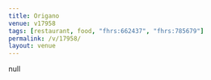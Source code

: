 ```yaml
---
title: Origano
venue: v17958
tags: [restaurant, food, "fhrs:662437", "fhrs:785679"]
permalink: /v/17958/
layout: venue
---
```

null